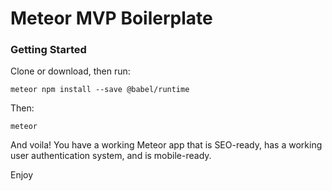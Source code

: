 # Meteor MVP Boilerplate

### Getting Started

Clone or download, then run:

`meteor npm install --save @babel/runtime`

Then:

`meteor`

And voila! You have a working Meteor app that is SEO-ready, has a working user authentication system, and is mobile-ready.

Enjoy